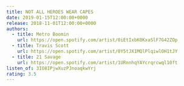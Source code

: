 ```yaml
---
title: NOT ALL HEROES WEAR CAPES
date: 2019-01-15T12:00:00+0000
release: 2018-11-01T12:00:00+0000
authors:
  - title: Metro Boomin
    url: https://open.spotify.com/artist/0iEtIxbK0KxaSlF7G42ZOp
  - title: Travis Scott
    url: https://open.spotify.com/artist/0Y5tJX1MQlPlqiwlOH1tJY
  - title: 21 Savage
    url: https://open.spotify.com/artist/1URnnhqYAYcrqrcwql10ft
listen_of: 3IO8IPjwXuzPJnoaqkwYrj
rating: 3.5
---
```

